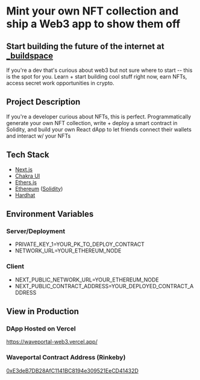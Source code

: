 # Mint your own NFT collection and ship a Web3 app to show them off

## Start building the future of the internet at [_buildspace](https://buildspace.so/)

If you're a dev that's curious about web3 but not sure where to start -- this is the spot for you. Learn + start building cool stuff right now, earn NFTs, access secret work opportunities in crypto.

## Project Description

If you're a developer curious about NFTs, this is perfect. Programmatically generate your own NFT collection, write + deploy a smart contract in Solidity, and build your own React dApp to let friends connect their wallets and interact w/ your NFTs

## Tech Stack

* [Next.js](https://nextjs.org/)
* [Chakra UI](https://chakra-ui.com/)
* [Ethers.js](https://docs.ethers.io/v5/)
* [Ethereum](https://ethereum.org/en/) ([Solidity](https://soliditylang.org/))
* [Hardhat](https://hardhat.org/)

## Environment Variables

### Server/Deployment

* PRIVATE_KEY_1=YOUR_PK_TO_DEPLOY_CONTRACT
* NETWORK_URL=YOUR_ETHEREUM_NODE

### Client

* NEXT_PUBLIC_NETWORK_URL=YOUR_ETHEREUM_NODE
* NEXT_PUBLIC_CONTRACT_ADDRESS=YOUR_DEPLOYED_CONTRACT_ADDRESS

## View in Production

### DApp Hosted on Vercel

<https://waveportal-web3.vercel.app/>

### Waveportal Contract Address (Rinkeby)

[0xE3deB7DB28AfC1141BC8194e309521EeCD41432D](https://rinkeby.etherscan.io/address/0xE3deB7DB28AfC1141BC8194e309521EeCD41432D)
